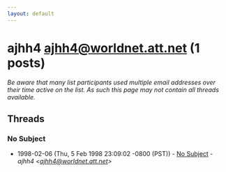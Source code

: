 ```yaml
---
layout: default
---
```


# ajhh4 <ajhh4@worldnet.att.net> (1 posts)

_Be aware that many list participants used multiple email addresses over their time active on the list. As such this page may not contain all threads available._

## Threads

### No Subject
+ 1998-02-06 (Thu, 5 Feb 1998 23:09:02 -0800 (PST)) - [No Subject](/archive/1998/02/d7fff20f17dc53d08db161f8939e0181e6c986fd34d170c5e9a02fe5d0395257) - _ajhh4 \<ajhh4@worldnet.att.net\>_

